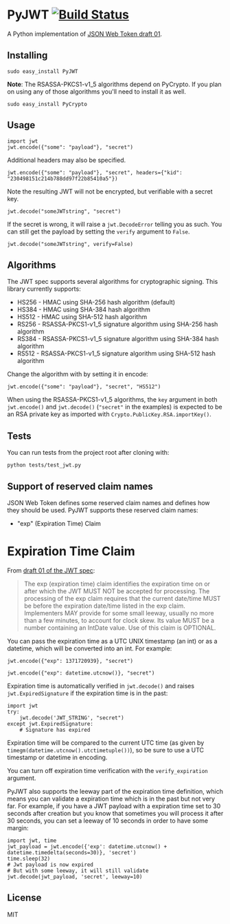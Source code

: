 PyJWT [![Build Status](https://travis-ci.org/progrium/pyjwt.png?branch=master)](https://travis-ci.org/progrium/pyjwt)
=====
A Python implementation of [JSON Web Token draft 01](http://self-issued.info/docs/draft-jones-json-web-token-01.html).

Installing
----------

    sudo easy_install PyJWT

**Note**: The RSASSA-PKCS1-v1_5 algorithms depend on PyCrypto. If you plan on
using any of those algorithms you'll need to install it as well.

    sudo easy_install PyCrypto

Usage
-----

    import jwt
    jwt.encode({"some": "payload"}, "secret")

Additional headers may also be specified.

    jwt.encode({"some": "payload"}, "secret", headers={"kid": "230498151c214b788dd97f22b85410a5"})

Note the resulting JWT will not be encrypted, but verifiable with a secret key.

    jwt.decode("someJWTstring", "secret")

If the secret is wrong, it will raise a `jwt.DecodeError` telling you as such.
You can still get the payload by setting the `verify` argument to `False`.

    jwt.decode("someJWTstring", verify=False)

Algorithms
----------

The JWT spec supports several algorithms for cryptographic signing. This library
currently supports:

* HS256 - HMAC using SHA-256 hash algorithm (default)
* HS384 - HMAC using SHA-384 hash algorithm
* HS512 - HMAC using SHA-512 hash algorithm
* RS256 - RSASSA-PKCS1-v1_5 signature algorithm using SHA-256 hash algorithm
* RS384 - RSASSA-PKCS1-v1_5 signature algorithm using SHA-384 hash algorithm
* RS512 - RSASSA-PKCS1-v1_5 signature algorithm using SHA-512 hash algorithm

Change the algorithm with by setting it in encode:

    jwt.encode({"some": "payload"}, "secret", "HS512")

When using the RSASSA-PKCS1-v1_5 algorithms, the `key` argument in both
`jwt.encode()` and `jwt.decode()` (`"secret"` in the examples) is expected to
be an RSA private key as imported with `Crypto.PublicKey.RSA.importKey()`.

Tests
-----

You can run tests from the project root after cloning with:

    python tests/test_jwt.py

Support of reserved claim names
-------------------------------

JSON Web Token defines some reserved claim names and defines how they should be
used. PyJWT supports these reserved claim names:

 - "exp" (Expiration Time) Claim

Expiration Time Claim
=====================

From [draft 01 of the JWT spec](http://self-issued.info/docs/draft-jones-json-web-token-01.html#ReservedClaimName):

> The exp (expiration time) claim identifies the expiration time on or after
> which the JWT MUST NOT be accepted for processing. The processing of the exp
> claim requires that the current date/time MUST be before the expiration
> date/time listed in the exp claim. Implementers MAY provide for some small
> leeway, usually no more than a few minutes, to account for clock skew. Its
> value MUST be a number containing an IntDate value. Use of this claim is
> OPTIONAL.

You can pass the expiration time as a UTC UNIX timestamp (an int) or as a
datetime, which will be converted into an int. For example:

    jwt.encode({"exp": 1371720939}, "secret")

    jwt.encode({"exp": datetime.utcnow()}, "secret")

Expiration time is automatically verified in `jwt.decode()` and raises
`jwt.ExpiredSignature` if the expiration time is in the past:

    import jwt
    try:
        jwt.decode('JWT_STRING', "secret")
    except jwt.ExpiredSignature:
        # Signature has expired

Expiration time will be compared to the current UTC time (as given by
`timegm(datetime.utcnow().utctimetuple())`), so be sure to use a UTC timestamp
or datetime in encoding.

You can turn off expiration time verification with the `verify_expiration` argument.

PyJWT also supports the leeway part of the expiration time definition, which
means you can validate a expiration time which is in the past but not very far.
For example, if you have a JWT payload with a expiration time set to 30 seconds
after creation but you know that sometimes you will process it after 30 seconds,
you can set a leeway of 10 seconds in order to have some margin:

    import jwt, time
    jwt_payload = jwt.encode({'exp': datetime.utcnow() + datetime.timedelta(seconds=30)}, 'secret')
    time.sleep(32)
    # Jwt payload is now expired
    # But with some leeway, it will still validate
    jwt.decode(jwt_payload, 'secret', leeway=10)


License
-------

MIT
